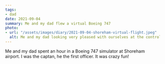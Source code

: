 ```yaml
---
tags:
- dad
date: 2021-09-04
summary: Me and my dad flew a virtual Boeing 747
photo:
- url: "/assets/images/diary/2021-09-04-shoreham-virtual-flight.jpeg"
  alt: Me and my dad looking very pleased with ourselves at the controls of a Boeing 747
---
```

Me and my dad spent an hour in a Boeing 747 simulator at Shoreham airport. I was the captan, he the first officer. It was crazy fun!